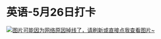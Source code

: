 # 英语-5月26日打卡

[![图片可能因为网络原因掉线了，请刷新或直接点我查看图片~](https://cdn.jsdelivr.net/gh/ylsislove/image-home/test/20210527235831.jpg)](https://cdn.jsdelivr.net/gh/ylsislove/image-home/test/20210527235831.jpg)

